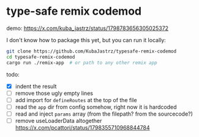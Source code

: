 # type-safe remix codemod

demo: https://x.com/kuba_jastrz/status/1798783656305025372

I don't know how to package this yet, but you can run it locally:

```bash
git clone https://github.com/KubaJastrz/typesafe-remix-codemod
cd typesafe-remix-codemod
cargo run ./remix-app  # or path to any other remix app
```

todo:
- [x] indent the result
- [ ] remove those ugly empty lines
- [ ] add import for `defineRoutes` at the top of the file
- [ ] read the `app` dir from config somehow, right now it is hardcoded
- [ ] read and inject `params` array (from the filepath? from the sourcecode?)
- [ ] remove useLoaderData altogether https://x.com/pcattori/status/1798355710968844784
